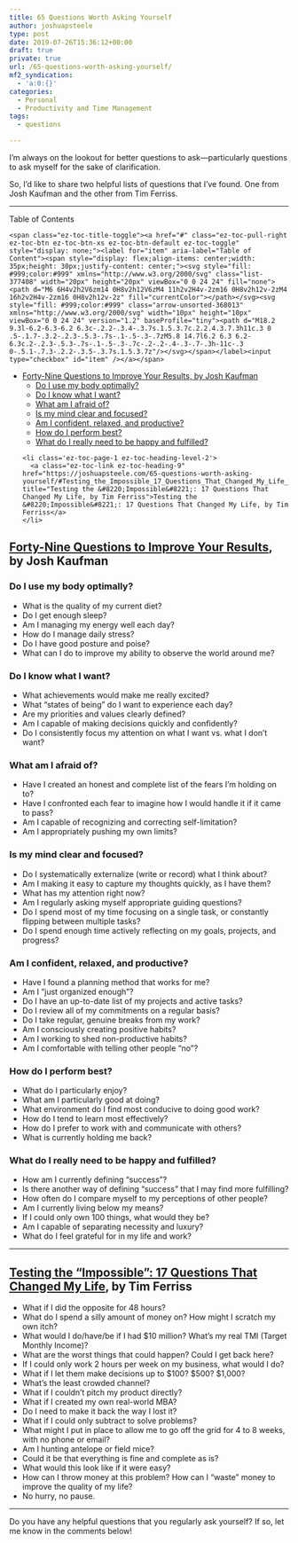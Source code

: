 ```yaml
---
title: 65 Questions Worth Asking Yourself
author: joshuapsteele
type: post
date: 2019-07-26T15:36:12+00:00
draft: true
private: true
url: /65-questions-worth-asking-yourself/
mf2_syndication:
  - 'a:0:{}'
categories:
  - Personal
  - Productivity and Time Management
tags:
  - questions

---
```

I&#8217;m always on the lookout for better questions to ask—particularly questions to ask myself for the sake of clarification.

So, I&#8217;d like to share two helpful lists of questions that I&#8217;ve found. One from Josh Kaufman and the other from Tim Ferriss.

* * *

<div id="ez-toc-container" class="ez-toc-v2_0_37 counter-hierarchy ez-toc-counter ez-toc-grey ez-toc-container-direction">
  <div class="ez-toc-title-container">
    <p class="ez-toc-title">
      Table of Contents
    </p>
    
    <span class="ez-toc-title-toggle"><a href="#" class="ez-toc-pull-right ez-toc-btn ez-toc-btn-xs ez-toc-btn-default ez-toc-toggle" style="display: none;"><label for="item" aria-label="Table of Content"><span style="display: flex;align-items: center;width: 35px;height: 30px;justify-content: center;"><svg style="fill: #999;color:#999" xmlns="http://www.w3.org/2000/svg" class="list-377408" width="20px" height="20px" viewBox="0 0 24 24" fill="none"><path d="M6 6H4v2h2V6zm14 0H8v2h12V6zM4 11h2v2H4v-2zm16 0H8v2h12v-2zM4 16h2v2H4v-2zm16 0H8v2h12v-2z" fill="currentColor"></path></svg><svg style="fill: #999;color:#999" class="arrow-unsorted-368013" xmlns="http://www.w3.org/2000/svg" width="10px" height="10px" viewBox="0 0 24 24" version="1.2" baseProfile="tiny"><path d="M18.2 9.3l-6.2-6.3-6.2 6.3c-.2.2-.3.4-.3.7s.1.5.3.7c.2.2.4.3.7.3h11c.3 0 .5-.1.7-.3.2-.2.3-.5.3-.7s-.1-.5-.3-.7zM5.8 14.7l6.2 6.3 6.2-6.3c.2-.2.3-.5.3-.7s-.1-.5-.3-.7c-.2-.2-.4-.3-.7-.3h-11c-.3 0-.5.1-.7.3-.2.2-.3.5-.3.7s.1.5.3.7z"/></svg></span></label><input type="checkbox" id="item" /></a></span>
  </div><nav>
  
  <ul class='ez-toc-list ez-toc-list-level-1' >
    <li class='ez-toc-page-1 ez-toc-heading-level-2'>
      <a class="ez-toc-link ez-toc-heading-1" href="https://joshuapsteele.com/65-questions-worth-asking-yourself/#Forty-Nine_Questions_to_Improve_Your_Results_by_Josh_Kaufman" title="Forty-Nine Questions to Improve Your Results, by Josh Kaufman">Forty-Nine Questions to Improve Your Results, by Josh Kaufman</a><ul class='ez-toc-list-level-3'>
        <li class='ez-toc-heading-level-3'>
          <a class="ez-toc-link ez-toc-heading-2" href="https://joshuapsteele.com/65-questions-worth-asking-yourself/#Do_I_use_my_body_optimally" title="Do I use my body optimally?">Do I use my body optimally?</a>
        </li>
        <li class='ez-toc-page-1 ez-toc-heading-level-3'>
          <a class="ez-toc-link ez-toc-heading-3" href="https://joshuapsteele.com/65-questions-worth-asking-yourself/#Do_I_know_what_I_want" title="Do I know what I want?">Do I know what I want?</a>
        </li>
        <li class='ez-toc-page-1 ez-toc-heading-level-3'>
          <a class="ez-toc-link ez-toc-heading-4" href="https://joshuapsteele.com/65-questions-worth-asking-yourself/#What_am_I_afraid_of" title="What am I afraid of?">What am I afraid of?</a>
        </li>
        <li class='ez-toc-page-1 ez-toc-heading-level-3'>
          <a class="ez-toc-link ez-toc-heading-5" href="https://joshuapsteele.com/65-questions-worth-asking-yourself/#Is_my_mind_clear_and_focused" title="Is my mind clear and focused?">Is my mind clear and focused?</a>
        </li>
        <li class='ez-toc-page-1 ez-toc-heading-level-3'>
          <a class="ez-toc-link ez-toc-heading-6" href="https://joshuapsteele.com/65-questions-worth-asking-yourself/#Am_I_confident_relaxed_and_productive" title="Am I confident, relaxed, and productive?">Am I confident, relaxed, and productive?</a>
        </li>
        <li class='ez-toc-page-1 ez-toc-heading-level-3'>
          <a class="ez-toc-link ez-toc-heading-7" href="https://joshuapsteele.com/65-questions-worth-asking-yourself/#How_do_I_perform_best" title="How do I perform best?">How do I perform best?</a>
        </li>
        <li class='ez-toc-page-1 ez-toc-heading-level-3'>
          <a class="ez-toc-link ez-toc-heading-8" href="https://joshuapsteele.com/65-questions-worth-asking-yourself/#What_do_I_really_need_to_be_happy_and_fulfilled" title="What do I really need to be happy and fulfilled?">What do I really need to be happy and fulfilled?</a>
        </li>
      </ul>
    </li>
    
    <li class='ez-toc-page-1 ez-toc-heading-level-2'>
      <a class="ez-toc-link ez-toc-heading-9" href="https://joshuapsteele.com/65-questions-worth-asking-yourself/#Testing_the_Impossible_17_Questions_That_Changed_My_Life_by_Tim_Ferriss" title="Testing the &#8220;Impossible&#8221;: 17 Questions That Changed My Life, by Tim Ferriss">Testing the &#8220;Impossible&#8221;: 17 Questions That Changed My Life, by Tim Ferriss</a>
    </li>
  </ul></nav>
</div>

## <span class="ez-toc-section" id="Forty-Nine_Questions_to_Improve_Your_Results_by_Josh_Kaufman"></span>[Forty-Nine Questions to Improve Your Results][1], by Josh Kaufman<span class="ez-toc-section-end"></span>

### <span class="ez-toc-section" id="Do_I_use_my_body_optimally"></span>Do I use my body optimally?<span class="ez-toc-section-end"></span>

  * What is the quality of my current diet?
  * Do I get enough sleep?
  * Am I managing my energy well each day?
  * How do I manage daily stress?
  * Do I have good posture and poise?
  * What can I do to improve my ability to observe the world around me?

### <span class="ez-toc-section" id="Do_I_know_what_I_want"></span>Do I know what I want?<span class="ez-toc-section-end"></span>

  * What achievements would make me really excited?
  * What “states of being” do I want to experience each day?
  * Are my priorities and values clearly defined?
  * Am I capable of making decisions quickly and confidently?
  * Do I consistently focus my attention on what I want vs. what I don’t want?

### <span class="ez-toc-section" id="What_am_I_afraid_of"></span>What am I afraid of?<span class="ez-toc-section-end"></span>

  * Have I created an honest and complete list of the fears I’m holding on to?
  * Have I confronted each fear to imagine how I would handle it if it came to pass?
  * Am I capable of recognizing and correcting self-limitation?
  * Am I appropriately pushing my own limits?

### <span class="ez-toc-section" id="Is_my_mind_clear_and_focused"></span>Is my mind clear and focused?<span class="ez-toc-section-end"></span>

  * Do I systematically externalize (write or record) what I think about?
  * Am I making it easy to capture my thoughts quickly, as I have them?
  * What has my attention right now?
  * Am I regularly asking myself appropriate guiding questions?
  * Do I spend most of my time focusing on a single task, or constantly flipping between multiple tasks?
  * Do I spend enough time actively reflecting on my goals, projects, and progress?

### <span class="ez-toc-section" id="Am_I_confident_relaxed_and_productive"></span>Am I confident, relaxed, and productive?<span class="ez-toc-section-end"></span>

  * Have I found a planning method that works for me?
  * Am I “just organized enough”?
  * Do I have an up-to-date list of my projects and active tasks?
  * Do I review all of my commitments on a regular basis?
  * Do I take regular, genuine breaks from my work?
  * Am I consciously creating positive habits?
  * Am I working to shed non-productive habits?
  * Am I comfortable with telling other people “no”?

### <span class="ez-toc-section" id="How_do_I_perform_best"></span>How do I perform best?<span class="ez-toc-section-end"></span>

  * What do I particularly enjoy?
  * What am I particularly good at doing?
  * What environment do I find most conducive to doing good work?
  * How do I tend to learn most effectively?
  * How do I prefer to work with and communicate with others?
  * What is currently holding me back?

### <span class="ez-toc-section" id="What_do_I_really_need_to_be_happy_and_fulfilled"></span>What do I really need to be happy and fulfilled?<span class="ez-toc-section-end"></span>

  * How am I currently defining “success”?
  * Is there another way of defining “success” that I may find more fulfilling?
  * How often do I compare myself to my perceptions of other people?
  * Am I currently living below my means?
  * If I could only own 100 things, what would they be?
  * Am I capable of separating necessity and luxury?
  * What do I feel grateful for in my life and work?

* * *

## <span class="ez-toc-section" id="Testing_the_Impossible_17_Questions_That_Changed_My_Life_by_Tim_Ferriss"></span>[Testing the &#8220;Impossible&#8221;: 17 Questions That Changed My Life][2], by Tim Ferriss<span class="ez-toc-section-end"></span>

  * What if I did the opposite for 48 hours?
  * What do I spend a silly amount of money on? How might I scratch my own itch?
  * What would I do/have/be if I had $10 million? What’s my real TMI (Target Monthly Income)?
  * What are the worst things that could happen? Could I get back here?
  * If I could only work 2 hours per week on my business, what would I do?
  * What if I let them make decisions up to $100? $500? $1,000?
  * What’s the least crowded channel?
  * What if I couldn’t pitch my product directly?
  * What if I created my own real-world MBA?
  * Do I need to make it back the way I lost it?
  * What if I could only subtract to solve problems?
  * What might I put in place to allow me to go off the grid for 4 to 8 weeks, with no phone or email?
  * Am I hunting antelope or field mice?
  * Could it be that everything is fine and complete as is?
  * What would this look like if it were easy?
  * How can I throw money at this problem? How can I “waste” money to improve the quality of my life?
  * No hurry, no pause.

* * *

Do you have any helpful questions that you regularly ask yourself? If so, let me know in the comments below!

 [1]: https://joshkaufman.net/49-questions-better-results/
 [2]: https://tim.blog/2016/12/07/testing-the-impossible-17-questions-that-changed-my-life/